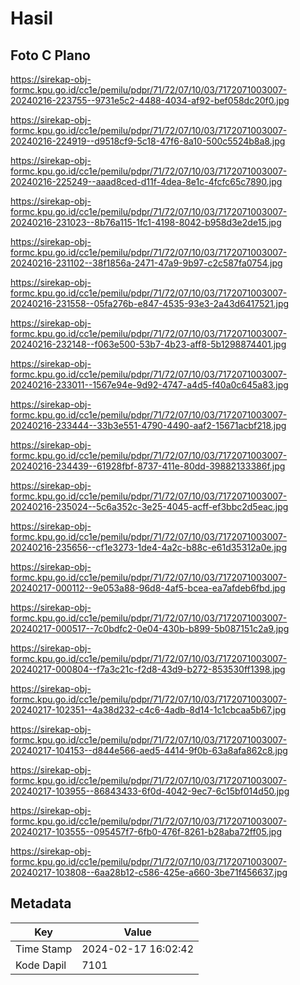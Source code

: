 # Hasil

## Foto C Plano

https://sirekap-obj-formc.kpu.go.id/cc1e/pemilu/pdpr/71/72/07/10/03/7172071003007-20240216-223755--9731e5c2-4488-4034-af92-bef058dc20f0.jpg

https://sirekap-obj-formc.kpu.go.id/cc1e/pemilu/pdpr/71/72/07/10/03/7172071003007-20240216-224919--d9518cf9-5c18-47f6-8a10-500c5524b8a8.jpg

https://sirekap-obj-formc.kpu.go.id/cc1e/pemilu/pdpr/71/72/07/10/03/7172071003007-20240216-225249--aaad8ced-d11f-4dea-8e1c-4fcfc65c7890.jpg

https://sirekap-obj-formc.kpu.go.id/cc1e/pemilu/pdpr/71/72/07/10/03/7172071003007-20240216-231023--8b76a115-1fc1-4198-8042-b958d3e2de15.jpg

https://sirekap-obj-formc.kpu.go.id/cc1e/pemilu/pdpr/71/72/07/10/03/7172071003007-20240216-231102--38f1856a-2471-47a9-9b97-c2c587fa0754.jpg

https://sirekap-obj-formc.kpu.go.id/cc1e/pemilu/pdpr/71/72/07/10/03/7172071003007-20240216-231558--05fa276b-e847-4535-93e3-2a43d6417521.jpg

https://sirekap-obj-formc.kpu.go.id/cc1e/pemilu/pdpr/71/72/07/10/03/7172071003007-20240216-232148--f063e500-53b7-4b23-aff8-5b1298874401.jpg

https://sirekap-obj-formc.kpu.go.id/cc1e/pemilu/pdpr/71/72/07/10/03/7172071003007-20240216-233011--1567e94e-9d92-4747-a4d5-f40a0c645a83.jpg

https://sirekap-obj-formc.kpu.go.id/cc1e/pemilu/pdpr/71/72/07/10/03/7172071003007-20240216-233444--33b3e551-4790-4490-aaf2-15671acbf218.jpg

https://sirekap-obj-formc.kpu.go.id/cc1e/pemilu/pdpr/71/72/07/10/03/7172071003007-20240216-234439--61928fbf-8737-411e-80dd-39882133386f.jpg

https://sirekap-obj-formc.kpu.go.id/cc1e/pemilu/pdpr/71/72/07/10/03/7172071003007-20240216-235024--5c6a352c-3e25-4045-acff-ef3bbc2d5eac.jpg

https://sirekap-obj-formc.kpu.go.id/cc1e/pemilu/pdpr/71/72/07/10/03/7172071003007-20240216-235656--cf1e3273-1de4-4a2c-b88c-e61d35312a0e.jpg

https://sirekap-obj-formc.kpu.go.id/cc1e/pemilu/pdpr/71/72/07/10/03/7172071003007-20240217-000112--9e053a88-96d8-4af5-bcea-ea7afdeb6fbd.jpg

https://sirekap-obj-formc.kpu.go.id/cc1e/pemilu/pdpr/71/72/07/10/03/7172071003007-20240217-000517--7c0bdfc2-0e04-430b-b899-5b087151c2a9.jpg

https://sirekap-obj-formc.kpu.go.id/cc1e/pemilu/pdpr/71/72/07/10/03/7172071003007-20240217-000804--f7a3c21c-f2d8-43d9-b272-853530ff1398.jpg

https://sirekap-obj-formc.kpu.go.id/cc1e/pemilu/pdpr/71/72/07/10/03/7172071003007-20240217-102351--4a38d232-c4c6-4adb-8d14-1c1cbcaa5b67.jpg

https://sirekap-obj-formc.kpu.go.id/cc1e/pemilu/pdpr/71/72/07/10/03/7172071003007-20240217-104153--d844e566-aed5-4414-9f0b-63a8afa862c8.jpg

https://sirekap-obj-formc.kpu.go.id/cc1e/pemilu/pdpr/71/72/07/10/03/7172071003007-20240217-103955--86843433-6f0d-4042-9ec7-6c15bf014d50.jpg

https://sirekap-obj-formc.kpu.go.id/cc1e/pemilu/pdpr/71/72/07/10/03/7172071003007-20240217-103555--095457f7-6fb0-476f-8261-b28aba72ff05.jpg

https://sirekap-obj-formc.kpu.go.id/cc1e/pemilu/pdpr/71/72/07/10/03/7172071003007-20240217-103808--6aa28b12-c586-425e-a660-3be71f456637.jpg


## Metadata

| Key        | Value               |
| ---------- | ------------------- |
| Time Stamp | 2024-02-17 16:02:42 |
| Kode Dapil | 7101                |



